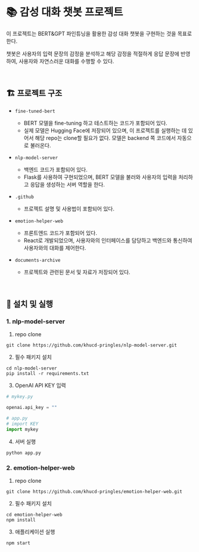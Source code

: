 # 📚 감성 대화 챗봇 프로젝트

 이 프로젝트는 BERT&GPT 파인튜닝을 활용한 감성 대화 챗봇을 구현하는 것을 목표로 한다.
 
 챗봇은 사용자의 입력 문장의 감정을 분석하고 해당 감정을 적절하게 응답 문장에 반영하여, 사용자와 자연스러운 대화를 수행할 수 있다.

<br>

## 🏗️ 프로젝트 구조

* `fine-tuned-bert`
  - BERT 모델을 fine-tuning 하고 테스트하는 코드가 포함되어 있다. 
  - 실제 모델은 Hugging Face에 저장되어 있으며, 이 프로젝트를 실행하는 데 있어서 해당 repo는 clone할 필요가 없다. 모델은 backend 쪽 코드에서 자동으로 불러온다.

* `nlp-model-server`
  - 백엔드 코드가 포함되어 있다. 
  - Flask를 사용하여 구현되었으며, BERT 모델을 불러와 사용자의 입력을 처리하고 응답을 생성하는 서버 역할을 한다.

* `.github`
  - 프로젝트 설명 및 사용법이 포함되어 있다.

* `emotion-helper-web`
  - 프론트엔드 코드가 포함되어 있다. 
  - React로 개발되었으며, 사용자와의 인터페이스를 담당하고 백엔드와 통신하여 사용자와의 대화를 제어한다.

* `documents-archive`
  - 프로젝트와 관련된 문서 및 자료가 저장되어 있다.

<br>

## 🏃 설치 및 실행

### 1. nlp-model-server
1. repo clone
```shell
git clone https://github.com/khucd-pringles/nlp-model-server.git
```
2. 필수 패키지 설치
```shell
cd nlp-model-server
pip install -r requirements.txt
```
3. OpenAI API KEY 입력
```python
# mykey.py

openai.api_key = ""
```

```python
# app.py
# import KEY
import mykey
```
4. 서버 실행
```shell
python app.py
```

### 2. emotion-helper-web
1. repo clone
```shell
git clone https://github.com/khucd-pringles/emotion-helper-web.git
```
2. 필수 패키지 설치
```shell
cd emotion-helper-web
npm install
```
3. 애플리케이션 실행
```shell
npm start
```
